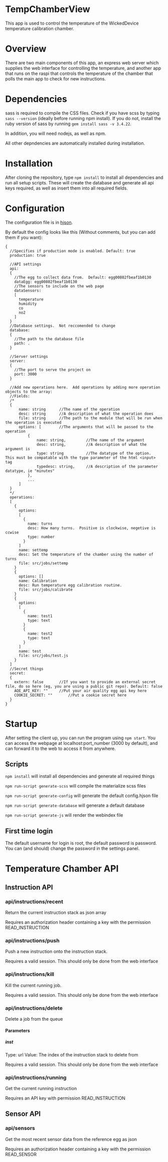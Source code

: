 # TempChamberView
This app is used to control the temperature of the WickedDevice temperature calibration chamber.  

# Overview
There are two main components of this app, an express web server which supplies the web interface for controlling the temperature, and another 
app that runs on the raspi that controls the temperature of the chamber that polls the main app to check for new instructions.

# Dependencies
sass is required to compile the CSS files.  Check if you have scss by typing `sass --version` (ideally before running npm install).  If you do not, install the ruby version of sass by running `gem install sass -v 3.4.22`.

In addition, you will need nodejs, as well as npm.

All other depndencies are automatically installed during installation.

# Installation
After cloning the repository, type `npm install` to install all dependencies and run all setup scripts. These will create the database and generate all api keys required, as well as insert them into all required fields.

# Configuration
The configuration file is in [hjson](https://hjson.org/). 

By default the config looks like this (Without comments, but you can add them if you want):
```
{
  //Specifies if production mode is enabled. Default: true
  production: true
  
  //API settings
  api:      
  {
    //The egg to collect data from.  Default: egg00802fbeaf1b0130
    dataEgg: egg00802fbeaf1b0130
    //The sensors to include on the web page
    dataSensors:
    [
      temperature
      humidity
      co
      no2
    ]
  }
  //Database settings.  Not reccomended to change
  database:
  {
    //The path to the database file
    path: .
  }

  //Server settings
  server:
  {
    //The port to serve the project on
    port: 3000
  }

  //Add new operations here.  Add operations by adding more operation objects to the array:
  //Fields:
  /*
  {
      name: string      //The name of the operation
      desc: string      //A description of what the operation does
      file: string      //The path to the module that will be run when the operation is executed
      options: [        //The arguments that will be passed to the operation
          {
              name: string,         //The name of the argument
              desc: string,         //A description of what the argument is
              type: string          //The datatype of the option.  This must be compatable with the type parameter of the html <input> tag
              typedesc: string,     //A description of the parameter datatype, ie "minutes"
          }, 
          ...
      ]
  }
  */
  operations:
  [
    {
      options:
      [
        {
          name: turns
          desc: How many turns.  Positive is clockwise, negetive is ccwise
          type: number
        }
      ]
      name: settemp
      desc: Set the temperature of the chamber using the number of turns
      file: src/jobs/settemp
    }
    {
      options: []
      name: Calibration
      desc: Run temperature egg calibration routine.
      file: src/jobs/calibrate
    }
    {
      options:
      [
        {
          name: test1
          type: text
        }
        {
          name: test2
          type: text
        }
      ]
      name: test
      file: src/jobs/test.js
    }
  ]
  //Secret things
  secret:
  {
    extern: false       //If you want to provide an external secret file, do so here (eg, you are using a public git repo). Default: false
    AQE_API_KEY: ""     //Put your air quality egg api key here
    COOKIE_SECRET: ""       //Put a cookie secret here
  }
}
```

# Startup
After setting the client up, you can run the program using `npm start`.  You can access the webpage at localhost:port_number (3000 by default), and can forward it to the 
web to access it from anywhere.  

## Scripts
`npm install` will install all dependencies and generate all required things

`npm run-script generate-scss` will compile the materialize scss files

`npm run-script generate-config` will generate the default config.hjson file

`npm run-script generate-database` will generate a default database

`npm run-script generate-js` will render the webindex file


## First time login
The default username for login is root, the default password is password.  You can (and should) change the password in the settings panel.

# Temperature Chamber API 
## Instruction API
### api/instructions/recent
Return the current instruction stack as json array

Requires an authorization header containing a key with the permission READ_INSTRUCTION
### api/instructions/push
Push a new instruction onto the instruction stack.

Requires a valid session. This should only be done from the web interface
### api/instructions/kill
Kill the current running job.

Requires a valid session.  This should only be done from the web interface

### api/instructions/delete
Delete a job from the queue
#### Parameters
##### inst
Type: url
Value: The index of the instruction stack to delete from

Requires a valid session.  This should only be done from the web interface 
### api/instructions/running
Get the current running instruction

Requires an API key with permission READ_INSTRUCTION
## Sensor API
### api/sensors
Get the most recent sensor data from the reference egg as json

Requires an authorization header containing a key with the permission READ_SENSOR
